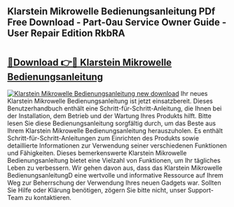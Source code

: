 ## Klarstein Mikrowelle Bedienungsanleitung PDf Free Download - Part-0au Service Owner Guide - User Repair Edition RkbRA

# <h2><a href="http://df2ff0t.blite.top/?on=Klarstein+Mikrowelle+Bedienungsanleitung">🔗Download 👉🔴 Klarstein Mikrowelle Bedienungsanleitung</a></h2>

[![Klarstein Mikrowelle Bedienungsanleitung new download](https://i.imgur.com/lujVjoI.png)](http://df2ff0t.blite.top/?on=Klarstein+Mikrowelle+Bedienungsanleitung)
Ihr neues Klarstein Mikrowelle Bedienungsanleitung ist jetzt einsatzbereit. Dieses Benutzerhandbuch enthält eine Schritt-für-Schritt-Anleitung, die Ihnen bei der Installation, dem Betrieb und der Wartung Ihres Produkts hilft. Bitte lesen Sie diese Bedienungsanleitung sorgfältig durch, um das Beste aus Ihrem Klarstein Mikrowelle Bedienungsanleitung herauszuholen. Es enthält Schritt-für-Schritt-Anleitungen zum Einrichten des Produkts sowie detaillierte Informationen zur Verwendung seiner verschiedenen Funktionen und Fähigkeiten. Dieses bemerkenswerte Klarstein Mikrowelle Bedienungsanleitung bietet eine Vielzahl von Funktionen, um Ihr tägliches Leben zu verbessern. Wir gehen davon aus, dass das Klarstein Mikrowelle BedienungsanleitungD eine wertvolle und informative Ressource auf Ihrem Weg zur Beherrschung der Verwendung Ihres neuen Gadgets war. Sollten Sie Hilfe oder Klärung benötigen, zögern Sie bitte nicht, unser Support-Team zu kontaktieren.
